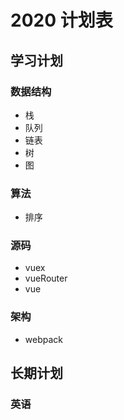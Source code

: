 # 2020 计划表

## 学习计划
### 数据结构
+ 栈
+ 队列
+ 链表
+ 树
+ 图
### 算法
+ 排序
### 源码
+ vuex
+ vueRouter
+ vue
### 架构
+ webpack

## 长期计划
### 英语	

